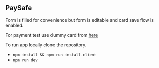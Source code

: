 ## PaySafe

Form is filled for convenience but form is editable and card save flow is enabled.

For payment test use dummy card from [here](https://developer.paysafe.com/en/rest-apis/cards/test-and-go-live/test-cards/)

To run app locally clone the repository.

- `npm install && npm run install-client`
- `npm run dev`
